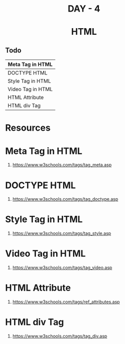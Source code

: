 
# <div align="center" >DAY - 4</div>
# <div align="center">HTML</div>

## Todo
Meta Tag in HTML | 
------------ | 
DOCTYPE HTML |
Style Tag in HTML  |
Video Tag in HTML |
HTML Attribute   |
HTML div Tag |


# Resources
# Meta Tag in HTML
1. <a href="https://www.w3schools.com/tags/tag_meta.asp">https://www.w3schools.com/tags/tag_meta.asp</a>

# DOCTYPE HTML
1. <a href="https://www.w3schools.com/tags/tag_doctype.asp">https://www.w3schools.com/tags/tag_doctype.asp</a>

# Style Tag in HTML
1. <a href="https://www.w3schools.com/tags/tag_style.asp">https://www.w3schools.com/tags/tag_style.asp</a>

# Video Tag in HTML
1. <a href="https://www.w3schools.com/tags/tag_video.asp">https://www.w3schools.com/tags/tag_video.asp</a>

# HTML Attribute
1. <a href="https://www.w3schools.com/tags/ref_attributes.asp">https://www.w3schools.com/tags/ref_attributes.asp</a>

# HTML div Tag
1. <a href="https://www.w3schools.com/tags/tag_div.asp">https://www.w3schools.com/tags/tag_div.asp</a>
